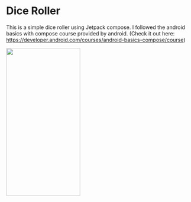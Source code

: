 # Dice Roller
This is a simple dice roller using Jetpack compose. I followed the android basics with compose course provided by android. 
(Check it out here: https://developer.android.com/courses/android-basics-compose/course)


<img src="[screenRecGif](https://github.com/user-attachments/assets/a49b85a2-7d4a-405f-a59a-0533f0a5d7a9.gif)" width="200" height="400" />
